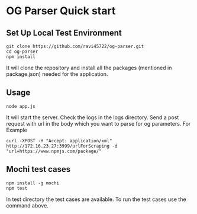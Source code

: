 # OG Parser Quick start

## Set Up Local Test Environment
```
git clone https://github.com/ravi45722/og-parser.git
cd og-parser
npm install
```
It will clone the repository and install all the packages (mentioned in package.json) needed for the application. 


## Usage
```
node app.js
```
It will start the server. Check the logs in the logs directory. Send a post request with url in the body which you want to parse for og parameters. For Example
```
curl -XPOST -H "Accept: application/xml" http://172.16.23.27:3999/urlForScraping -d "url=https://www.npmjs.com/package/"
```
## Mochi test cases
```
npm install -g mochi
npm test
```
In test directory the test cases are available. To run the test cases use the command above.
